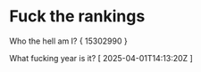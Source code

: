 # Fuck the rankings

Who the hell am I?
{ 15302990 }

What fucking year is it?
[ 2025-04-01T14:13:20Z ]
